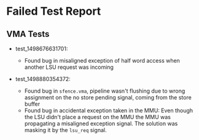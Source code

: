 # Failed Test Report

## VMA Tests

* test_1498676631701:
	* Found bug in misaligned exception of half word access when another LSU request was incoming

* test_1498880354372:
    * Found bug in `sfence.vma`, pipeline wasn't flushing due to wrong assignment on the no store pending signal, coming from the store buffer
    * Found bug in accidental exception taken in the MMU: Even though the LSU didn't place a request on the MMU the MMU was propagating a misaligned exception signal. The solution was masking it by the `lsu_req` signal.

